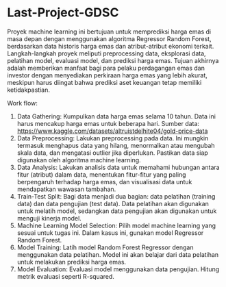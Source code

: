 # Last-Project-GDSC


Proyek machine learning ini bertujuan untuk memprediksi harga emas di masa depan dengan menggunakan algoritma Regressor Random Forest, berdasarkan data historis harga emas dan atribut-atribut ekonomi terkait. Langkah-langkah proyek meliputi preprocessing data, eksplorasi data, pelatihan model, evaluasi model, dan prediksi harga emas. Tujuan akhirnya adalah memberikan manfaat bagi para pelaku perdagangan emas dan investor dengan menyediakan perkiraan harga emas yang lebih akurat, meskipun harus diingat bahwa prediksi aset keuangan tetap memiliki ketidakpastian.

Work flow:
1. Data Gathering: Kumpulkan data harga emas selama 10 tahun. Data ini harus mencakup harga emas untuk beberapa hari. Sumber data: https://www.kaggle.com/datasets/altruistdelhite04/gold-price-data
2. Data Preprocessing: Lakukan preprocessing pada data. Ini mungkin termasuk menghapus data yang hilang, menormalkan atau mengubah skala data, dan mengatasi outlier jika diperlukan. Pastikan data siap digunakan oleh algoritma machine learning.
3. Data Analysis: Lakukan analisis data untuk memahami hubungan antara fitur (atribut) dalam data, menentukan fitur-fitur yang paling berpengaruh terhadap harga emas, dan visualisasi data untuk mendapatkan wawasan tambahan.
4. Train-Test Split: Bagi data menjadi dua bagian: data pelatihan (training data) dan data pengujian (test data). Data pelatihan akan digunakan untuk melatih model, sedangkan data pengujian akan digunakan untuk menguji kinerja model.
5. Machine Learning Model Selection: Pilih model machine learning yang sesuai untuk tugas ini. Dalam kasus ini, gunakan model Regressor Random Forest.
6. Model Training: Latih model Random Forest Regressor dengan menggunakan data pelatihan. Model ini akan belajar dari data pelatihan untuk melakukan prediksi harga emas.
7. Model Evaluation: Evaluasi model menggunakan data pengujian. Hitung metrik evaluasi seperti R-squared.

